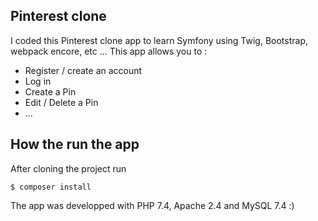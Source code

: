 ## Pinterest clone

I coded this Pinterest clone app to learn Symfony using Twig, Bootstrap, webpack encore, etc ...
This app allows you to : 

- Register / create an account
- Log in 
- Create a Pin
- Edit / Delete a Pin
- ...

## How the run the app

After cloning the project run 
```
$ composer install
```


The app was developped with PHP 7.4, Apache 2.4 and MySQL 7.4
:) 